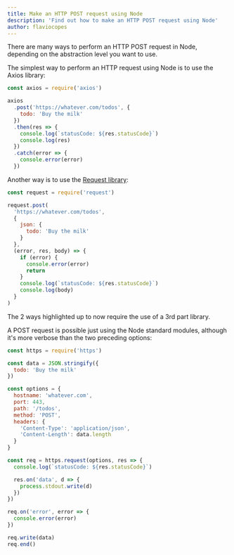```yaml
---
title: Make an HTTP POST request using Node
description: 'Find out how to make an HTTP POST request using Node'
author: flaviocopes
---
```


There are many ways to perform an HTTP POST request in Node, depending on the abstraction level you want to use.

The simplest way to perform an HTTP request using Node is to use the Axios library:

```js
const axios = require('axios')

axios
  .post('https://whatever.com/todos', {
    todo: 'Buy the milk'
  })
  .then(res => {
    console.log(`statusCode: ${res.statusCode}`)
    console.log(res)
  })
  .catch(error => {
    console.error(error)
  })
```

Another way is to use the [Request library](https://github.com/request/request):

```js
const request = require('request')

request.post(
  'https://whatever.com/todos',
  {
    json: {
      todo: 'Buy the milk'
    }
  },
  (error, res, body) => {
    if (error) {
      console.error(error)
      return
    }
    console.log(`statusCode: ${res.statusCode}`)
    console.log(body)
  }
)
```

The 2 ways highlighted up to now require the use of a 3rd part library.

A POST request is possible just using the Node standard modules, although it's more verbose than the two preceding options:

```js
const https = require('https')

const data = JSON.stringify({
  todo: 'Buy the milk'
})

const options = {
  hostname: 'whatever.com',
  port: 443,
  path: '/todos',
  method: 'POST',
  headers: {
    'Content-Type': 'application/json',
    'Content-Length': data.length
  }
}

const req = https.request(options, res => {
  console.log(`statusCode: ${res.statusCode}`)

  res.on('data', d => {
    process.stdout.write(d)
  })
})

req.on('error', error => {
  console.error(error)
})

req.write(data)
req.end()
```
